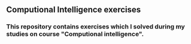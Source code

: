 ## Computional Intelligence exercises

### This repository contains exercises which I solved during my studies on course "Computional intelligence".
